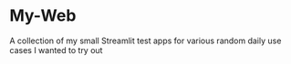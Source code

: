 # My-Web
A collection of my small Streamlit test apps for various random daily use cases I wanted to try out
